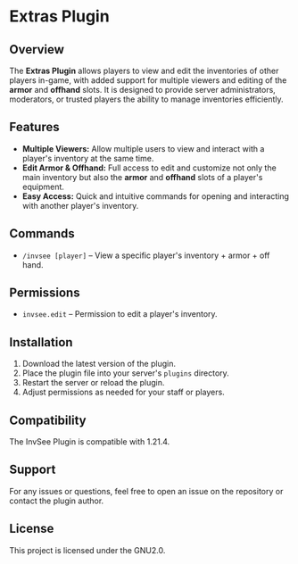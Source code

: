 # Extras Plugin

## Overview
The **Extras Plugin** allows players to view and edit the inventories of other players in-game, with added support for multiple viewers and editing of the **armor** and **offhand** slots. It is designed to provide server administrators, moderators, or trusted players the ability to manage inventories efficiently.

## Features
- **Multiple Viewers:** Allow multiple users to view and interact with a player's inventory at the same time.
- **Edit Armor & Offhand:** Full access to edit and customize not only the main inventory but also the **armor** and **offhand** slots of a player's equipment.
- **Easy Access:** Quick and intuitive commands for opening and interacting with another player's inventory.

## Commands
- `/invsee [player]` – View a specific player's inventory + armor + off hand.

## Permissions
- `invsee.edit` – Permission to edit a player's inventory.

## Installation
1. Download the latest version of the plugin.
2. Place the plugin file into your server's `plugins` directory.
3. Restart the server or reload the plugin.
4. Adjust permissions as needed for your staff or players.

## Compatibility
The InvSee Plugin is compatible with 1.21.4.

## Support
For any issues or questions, feel free to open an issue on the repository or contact the plugin author.

## License
This project is licensed under the GNU2.0.